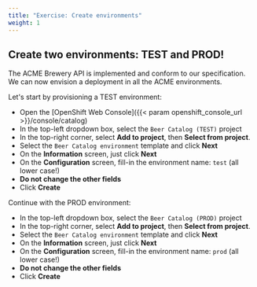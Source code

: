 ```yaml
---
title: "Exercise: Create environments"
weight: 1
---
```


## Create two environments: TEST and PROD!

The ACME Brewery API is implemented and conform to our specification. We can now envision a deployment in all the ACME environments.

Let's start by provisioning a TEST environment:

- Open the [OpenShift Web Console]({{< param openshift_console_url >}}/console/catalog)
- In the top-left dropdown box, select the `Beer Catalog (TEST)` project
- In the top-right corner, select **Add to project**, then **Select from project**.
- Select the `Beer Catalog environment` template and click **Next**
- On the **Information** screen, just click **Next**
- On the **Configuration** screen, fill-in the environment name: `test` (all lower case!)
- **Do not change the other fields**
- Click **Create**

Continue with the PROD environment:

- In the top-left dropdown box, select the `Beer Catalog (PROD)` project
- In the top-right corner, select **Add to project**, then **Select from project**.
- Select the `Beer Catalog environment` template and click **Next**
- On the **Information** screen, just click **Next**
- On the **Configuration** screen, fill-in the environment name: `prod` (all lower case!)
- **Do not change the other fields**
- Click **Create**
